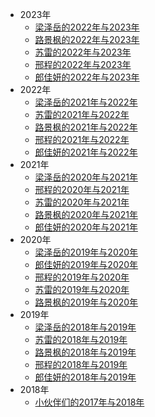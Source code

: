 * 2023年
  * [梁泽岳的2022年与2023年](/ProjectDocs/2023/梁泽岳的2022年与2023年.md)
  * [路景枫的2022年与2023年](/ProjectDocs/2023/路景枫的2022年与2023年.md)
  * [苏雷的2022年与2023年](/ProjectDocs/2023/苏雷的2022年与2023年.md)
  * [邢程的2022年与2023年](/ProjectDocs/2023/邢程的2022年与2023年.md)
  * [郎佳妍的2022年与2023年](/ProjectDocs/2023/郎佳妍的2022年与2023年.md)
* 2022年
  * [梁泽岳的2021年与2022年](/ProjectDocs/2022/梁泽岳的2021年与2022年.md)
  * [苏雷的2021年与2022年](/ProjectDocs/2022/苏雷的2021年与2022年.md)
  * [路景枫的2021年与2022年](/ProjectDocs/2022/路景枫的2021年与2022年.md)
  * [邢程的2021年与2022年](/ProjectDocs/2022/邢程的2021年与2022年.md)
  * [郎佳妍的2021年与2022年](/ProjectDocs/2022/郎佳妍的2021年与2022年.md)
* 2021年
  * [梁泽岳的2020年与2021年](/ProjectDocs/2021/梁泽岳的2020年与2021年.md)
  * [邢程的2020年与2021年](/ProjectDocs/2021/邢程的2020年与2021年.md)
  * [苏雷的2020年与2021年](/ProjectDocs/2021/苏雷的2020年与2021年.md)
  * [路景枫的2020年与2021年](/ProjectDocs/2021/路景枫的2020年与2021年.md)
  * [郎佳妍的2020年与2021年](/ProjectDocs/2021/郎佳妍的2020年与2021年.md)
* 2020年
  * [梁泽岳的2019年与2020年](/ProjectDocs/2020/梁泽岳的2019年与2020年.md)
  * [郎佳妍的2019年与2020年](/ProjectDocs/2020/郎佳妍的2019年与2020年.md)
  * [邢程的2019年与2020年](/ProjectDocs/2020/邢程的2019年与2020年.md)
  * [苏雷的2019年与2020年](/ProjectDocs/2020/苏雷的2019年与2020年.md)
  * [路景枫的2019年与2020年](/ProjectDocs/2020/路景枫的2019年与2020年.md)
* 2019年
  * [梁泽岳的2018年与2019年](/ProjectDocs/2019/梁泽岳的2018年与2019年.md)
  * [苏雷的2018年与2019年](/ProjectDocs/2019/苏雷的2018年与2019年.md)
  * [路景枫的2018年与2019年](/ProjectDocs/2019/路景枫的2018年与2019年.md)
  * [邢程的2018年与2019年](/ProjectDocs/2019/邢程的2018年与2019年.md)
  * [郎佳妍的2018年与2019年](/ProjectDocs/2019/郎佳妍的2018年与2019年.md)
* 2018年
  * [小伙伴们的2017年与2018年](/ProjectDocs/2018/小伙伴们的2017年与2018年.md)
